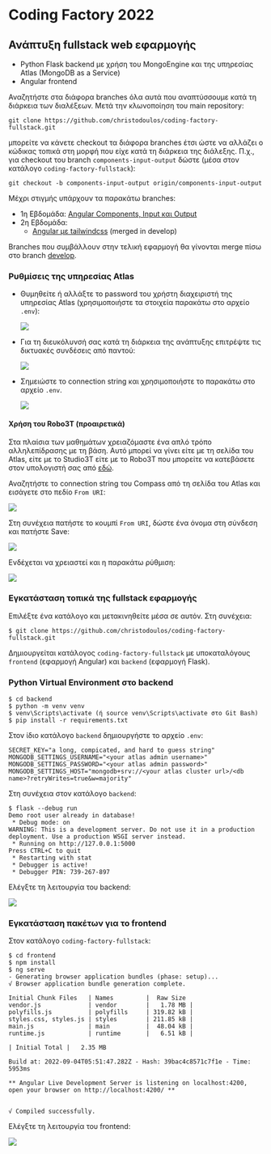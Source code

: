 # Coding Factory 2022

## Ανάπτυξη fullstack web εφαρμογής

- Python Flask backend με χρήση του MongoEngine και της υπηρεσίας Atlas (MongoDB as a Service)
- Angular frontend

Αναζητήστε στα διάφορα branches όλα αυτά που αναπτύσσουμε κατά τη διάρκεια των διαλέξεων. Μετά την κλωνοποίηση του main repository:

```
git clone https://github.com/christodoulos/coding-factory-fullstack.git
```

μπορείτε να κάνετε checkout τα διάφορα branches έτσι ώστε να αλλάζει ο κώδικας τοπικά στη μορφή που είχε κατά τη διάρκεια της διάλεξης. Π.χ., για checkout του branch `components-input-output` δώστε (μέσα στον κατάλογο `coding-factory-fullstack`):

```
git checkout -b components-input-output origin/components-input-output
```

Μέχρι στιγμής υπάρχουν τα παρακάτω branches:

- 1η Εβδομάδα: [Angular Components, Input και Output](https://github.com/christodoulos/coding-factory-fullstack/tree/components-input-ouput/frontend/src/app)
- 2η Εβδομάδα:
  - [Angular με tailwindcss](https://github.com/christodoulos/coding-factory-fullstack/tree/tailwindcss) (merged in develop)

Branches που συμβάλλουν στην τελική εφαρμογή θα γίνονται merge πίσω στο branch [develop](https://github.com/christodoulos/coding-factory-fullstack/tree/develop).

### Ρυθμίσεις της υπηρεσίας Atlas

- Θυμηθείτε ή αλλάξτε το password του χρήστη διαχειριστή της υπηρεσίας Atlas (χρησιμοποιήστε τα στοιχεία παρακάτω στο αρχείο `.env`):

  ![](img/atlas-admin.png)

- Για τη διευκόλυνσή σας κατά τη διάρκεια της ανάπτυξης επιτρέψτε τις δικτυακές συνδέσεις από παντού:

  ![](img/atlas-network.png)

- Σημειώστε το connection string και χρησιμοποιήστε το παρακάτω στο αρχείο `.env`.

  ![](img/atlas-connect.png)

#### Χρήση του Robo3T (προαιρετικά)

Στα πλαίσια των μαθημάτων χρειαζόμαστε ένα απλό τρόπο αλληλεπίδρασης με τη βάση. Αυτό μπορεί να γίνει είτε με τη σελίδα του Atlas, είτε με το Studio3T είτε με το Robo3T που μπορείτε να κατεβάσετε στον υπολογιστή σας από [εδώ](https://github.com/Studio3T/robomongo).

Αναζητήστε το connection string του Compass από τη σελίδα του Atlas και εισάγετε στο πεδίο `From URI`:

![](img/robo3t-from-uri.png)

Στη συνέχεια πατήστε το κουμπί `From URI`, δώστε ένα όνομα στη σύνδεση και πατήστε Save:

![](img/robo3t-replica-set.png)

Ενδέχεται να χρειαστεί και η παρακάτω ρύθμιση:

![](img/robo3t-tls.png)

### Εγκατάσταση τοπικά της fullstack εφαρμογής

Επιλέξτε ένα κατάλογο και μετακινηθείτε μέσα σε αυτόν. Στη συνέχεια:

```
$ git clone https://github.com/christodoulos/coding-factory-fullstack.git
```

Δημιουργείται κατάλογος `coding-factory-fullstack` με υποκαταλόγους `frontend` (εφαρμογή Angular) και `backend` (εφαρμογή Flask).

### Python Virtual Environment στο backend

```
$ cd backend
$ python -m venv venv
$ venv\Scripts\activate (ή source venv\Scripts\activate στο Git Bash)
$ pip install -r requirements.txt
```

Στον ίδιο κατάλογο `backend` δημιουργήστε το αρχείο `.env`:

```
SECRET_KEY="a long, compicated, and hard to guess string"
MONGODB_SETTINGS_USERNAME="<your atlas admin username>"
MONGODB_SETTINGS_PASSWORD="<your atlas admin password>"
MONGODB_SETTINGS_HOST="mongodb+srv://<your atlas cluster url>/<db name>?retryWrites=true&w=majority"
```

Στη συνέχεια στον κατάλογο `backend`:

```
$ flask --debug run
Demo root user already in database!
 * Debug mode: on
WARNING: This is a development server. Do not use it in a production deployment. Use a production WSGI server instead.
 * Running on http://127.0.0.1:5000
Press CTRL+C to quit
 * Restarting with stat
 * Debugger is active!
 * Debugger PIN: 739-267-897
```

Ελέγξτε τη λειτουργία του backend:

![](img/flask-backend.png)

### Εγκατάσταση πακέτων για το frontend

Στον κατάλογο `coding-factory-fullstack`:

```
$ cd frontend
$ npm install
$ ng serve
- Generating browser application bundles (phase: setup)...
√ Browser application bundle generation complete.

Initial Chunk Files   | Names         |  Raw Size
vendor.js             | vendor        |   1.78 MB |
polyfills.js          | polyfills     | 319.82 kB |
styles.css, styles.js | styles        | 211.85 kB |
main.js               | main          |  48.04 kB |
runtime.js            | runtime       |   6.51 kB |

| Initial Total |   2.35 MB

Build at: 2022-09-04T05:51:47.282Z - Hash: 39bac4c8571c7f1e - Time: 5953ms

** Angular Live Development Server is listening on localhost:4200, open your browser on http://localhost:4200/ **


√ Compiled successfully.
```

Ελέγξτε τη λειτουργία του frontend:

![](img/angular-frontend.png)
